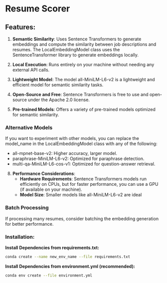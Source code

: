 # Resume Scorer

## Features:
1. **Semantic Similarity**: Uses Sentence Transformers to generate embeddings and compute the similarity between job descriptions and resumes. The LocalEmbeddingModel class uses the SentenceTransformer library to generate embeddings locally.

2. **Local Execution**: Runs entirely on your machine without needing any external API calls.
3. **Lightweight Model**: The model all-MiniLM-L6-v2 is a lightweight and efficient model for semantic similarity tasks.
5. **Open-Source and Free**: Sentence Transformers is free to use and open-source under the Apache 2.0 license.
6. **Pre-trained Models**: Offers a variety of pre-trained models optimized for semantic similarity.
### Alternative Models
   If you want to experiment with other models, you can replace the model_name in the LocalEmbeddingModel class with any of the following:
   - all-mpnet-base-v2: Higher accuracy, larger model. 
   - paraphrase-MiniLM-L6-v2: Optimized for paraphrase detection. 
   - multi-qa-MiniLM-L6-cos-v1: Optimized for question-answer retrieval.
8. **Performance Considerations**:
    - **Hardware Requirements**: Sentence Transformers models run efficiently on CPUs, but for faster performance, you can use a GPU (if available on your machine).
    - **Model Size**: Smaller models like all-MiniLM-L6-v2 are ideal

### Batch Processing
If processing many resumes, consider batching the embedding generation for better performance.

### Installation:
**Install Dependencies from requirements.txt:**
```bash
conda create --name new_env_name --file requirements.txt
````

**Install Dependencies from environment.yml (recommended):**
```bash
conda env create --file environment.yml
````
